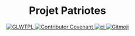 <h1 align="center">
  Projet Patriotes
</h1>

<p align="center">
  <a href="https://github.com/me-shaon/GLWTPL">
    <img src="https://img.shields.io/badge/License-DBAD-red.svg" alt="GLWTPL">
  </a>
  <a href="CODE_OF_CONDUCT.md">
    <img src="https://img.shields.io/badge/Contributor%20Covenant-2.0-4baaaa.svg" alt="Contributor Covenant" >
  </a>
  <a href="https://github.com/projetpatriotes/batailles/actions/workflows/ci.yml">
    <img src="https://github.com/projetpatriotes/batailles/actions/workflows/ci.yml/badge.svg" alt="ci">
  </a>
  <a href="https://gitmoji.dev">
    <img src="https://img.shields.io/badge/gitmoji-%20😜%20😍-FFDD67.svg" alt="Gitmoji">
  </a>
</p>
